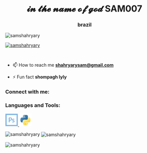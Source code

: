 <h1 align="center">𝓲𝓷 𝓽𝓱𝓮 𝓷𝓪𝓶𝓮 𝓸𝓯 𝓰𝓸𝓭 SAM007</h1>
<h3 align="center"> brazil</h3>

<p align="left"> <img src="https://komarev.com/ghpvc/?username=samshahryary&label=Profile%20views&color=0e75b6&style=flat" alt="samshahryary" /> </p>

<p align="left"> <a href="https://github.com/ryo-ma/github-profile-trophy"><img src="https://github-profile-trophy.vercel.app/?username=samshahryary" alt="samshahryary" /></a> </p>

<p align="left"> <a href="https://twitter.com/" target="blank"><img src="https://img.shields.io/twitter/follow/?logo=twitter&style=for-the-badge" alt="" /></a> </p>

- 📫 How to reach me **shahryarysam@gmail.com**

- ⚡ Fun fact **shompagh lyly**

<h3 align="left">Connect with me:</h3>
<p align="left">
</p>

<h3 align="left">Languages and Tools:</h3>
<p align="left"> <a href="https://www.photoshop.com/en" target="_blank" rel="noreferrer"> <img src="https://raw.githubusercontent.com/devicons/devicon/master/icons/photoshop/photoshop-line.svg" alt="photoshop" width="40" height="40"/> </a> <a href="https://www.python.org" target="_blank" rel="noreferrer"> <img src="https://raw.githubusercontent.com/devicons/devicon/master/icons/python/python-original.svg" alt="python" width="40" height="40"/> </a> </p>

<p><img align="left" src="https://github-readme-stats.vercel.app/api/top-langs?username=samshahryary&show_icons=true&locale=en&layout=compact" alt="samshahryary" /></p>

<p>&nbsp;<img align="center" src="https://github-readme-stats.vercel.app/api?username=samshahryary&show_icons=true&locale=en" alt="samshahryary" /></p>

<p><img align="center" src="https://github-readme-streak-stats.herokuapp.com/?user=samshahryary&" alt="samshahryary" /></p>
